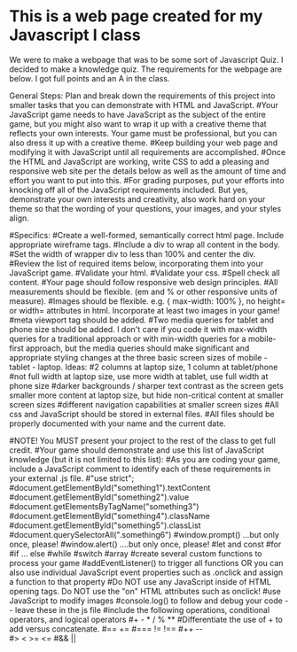 # This is a web page created for my Javascript I class
We were to make a webpage that was to be some sort of Javascript Quiz. I decided to make a knowledge quiz.
The requirements for the webpage are below. I got full points and an A in the class.

General Steps:
Plan and break down the requirements of this project into smaller tasks that you can demonstrate with HTML and JavaScript.
#Your JavaScript game needs to have JavaScript as the subject of the entire game, but you might also want to wrap it up with a creative theme that reflects your own interests. Your game must be professional, but you can also dress it up with a creative theme.
#Keep building your web page and modifying it with JavaScript until all requirements are accomplished.
#Once the HTML and JavaScript are working, write CSS to add a pleasing and responsive web site per the details below as well as the amount of time and effort you want to put into this.
#For grading purposes, put your efforts into knocking off all of the JavaScript requirements included. But yes, demonstrate your own interests and creativity, also work hard on your theme so that the wording of your questions, your images, and your styles align.

#Specifics:
#Create a well-formed, semantically correct html page. Include appropriate wireframe tags.
#Include a div to wrap all content in the body.
#Set the width of wrapper div to less than 100% and center the div.
#Review the list of required items below, incorporating them into your JavaScript game.
#Validate your html.
#Validate your css.
#Spell check all content.
#Your page should follow responsive web design principles.
#All measurements should be flexible. (em and % or other responsive units of measure).
#Images should be flexible. e.g. { max-width: 100% }, no height= or width= attributes in html. Incorporate at least two images in your game!
#meta viewport tag should be added. <meta name="viewport" content="width=device-width, initial-scale=1.0">
#Two media queries for tablet and phone size should be added. I don't care if you code it with max-width queries for a traditional approach or with min-width queries for a mobile-first approach, but the media queries should make significant and appropriate styling changes at the three basic screen sizes of mobile - tablet - laptop. Ideas:
#2 columns at laptop size, 1 column at tablet/phone
#not full width at laptop size, use more width at tablet, use full width at phone size
#darker backgrounds / sharper text contrast as the screen gets smaller
more content at laptop size, but hide non-critical content at smaller screen sizes
#different navigation capabilities at smaller screen sizes
#All css and JavaScript should be stored in external files.
#All files should be properly documented with your name and the current date.

#NOTE! You MUST present your project to the rest of the class to get full credit.
#Your game should demonstrate and use this list of JavaScript knowledge (but it is not limited to this list):
#As you are coding your game, include a JavaScript comment to identify each of these requirements in your external .js file.
#"use strict";
#document.getElementById("something1").textContent
#document.getElementById("something2").value
#document.getElementsByTagName("something3")
#document.getElementById("something4").className
#document.getElementById("something5").classList
#document.querySelectorAll(".something6")
#window.prompt() ...but only once, please!
#window.alert() ....but only once, please!
#let and const
#for
#if ... else
#while
#switch
#array
#create several custom functions to process your game
#addEventListener() to trigger all functions OR you can also use individual JavaScript event properties such as .onclick and assign a function to that property
#Do NOT use any JavaScript inside of HTML opening tags. Do NOT use the "on" HTML attributes such as onclick!
#use JavaScript to modify images
#console.log() to follow and debug your code -- leave these in the js file
#include the following operations, conditional operators, and logical operators
#+   -   *   /   %   **
#Differentiate the use of + to add versus concatenate.
#==   +=
#===   !=   !==
#++    --   
#>   <   >=   <=
#&&   ||
